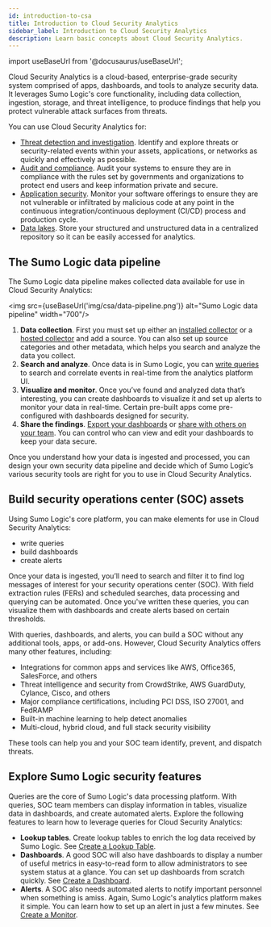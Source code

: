 ```yaml
---
id: introduction-to-csa
title: Introduction to Cloud Security Analytics
sidebar_label: Introduction to Cloud Security Analytics
description: Learn basic concepts about Cloud Security Analytics. 
---
```


import useBaseUrl from '@docusaurus/useBaseUrl';

Cloud Security Analytics is a cloud-based, enterprise-grade security system comprised of apps, dashboards, and tools to analyze security data. It leverages Sumo Logic's core functionality, including data collection, ingestion, storage, and threat intelligence, to produce findings that help you protect vulnerable attack surfaces from threats.

You can use Cloud Security Analytics for:
* [Threat detection and investigation](/docs/csa/threat-detection-and-investigation/). Identify and explore threats or security-related events within your assets, applications, or networks as quickly and effectively as possible.
* [Audit and compliance](/docs/csa/audit-and-compliance/). Audit your systems to ensure they are in compliance with the rules set by governments and organizations to protect end users and keep information private and secure. 
* [Application security](/docs/csa/application-security/). Monitor your software offerings to ensure they are not vulnerable or infiltrated by malicious code at any point in the continuous integration/continuous deployment (CI/CD) process and production cycle.
* [Data lakes](/docs/csa/data-lakes/). Store your structured and unstructured data in a centralized repository so it can be easily accessed for analytics. 

## The Sumo Logic data pipeline

The Sumo Logic data pipeline makes collected data available for use in Cloud Security Analytics:

<img src={useBaseUrl('img/csa/data-pipeline.png')} alt="Sumo Logic data pipeline" width="700"/>

1. **Data collection**. First you must set up either an [installed collector](/docs/send-data/installed-collectors/) or a [hosted collector](/docs/send-data/hosted-collectors/) and add a source. You can also set up source categories and other metadata, which helps you search and analyze the data you collect.
2. **Search and analyze**. Once data is in Sumo Logic, you can [write queries](/docs/search/get-started-with-search/) to search and correlate events in real-time from the analytics platform UI. 
3. **Visualize and monitor**. Once you’ve found and analyzed data that’s interesting, you can create dashboards to visualize it and set up alerts to monitor your data in real-time. Certain pre-built apps come pre-configured with dashboards designed for security.
4. **Share the findings**. [Export your dashboards](/docs/dashboards-new/export-dashboard-new/) or [share with others on your team](/docs/dashboards-new/share-dashboard-new/). You can control who can view and edit your dashboards to keep your data secure.

Once you understand how your data is ingested and processed, you can design your own security data pipeline and decide which of Sumo Logic’s various security tools are right for you to use in Cloud Security Analytics.


## Build security operations center (SOC) assets

Using Sumo Logic's core platform, you can make elements for use in Cloud Security Analytics: 
* write queries
* build dashboards
* create alerts

Once your data is ingested, you’ll need to search and filter it to find log messages of interest for your security operations center (SOC). With field extraction rules (FERs) and scheduled searches, data processing and querying can be automated. Once you've written these queries, you can visualize them with dashboards and create alerts based on certain thresholds.

With queries, dashboards, and alerts, you can build a SOC without any additional tools, apps, or add-ons. However, Cloud Security Analytics offers many other features, including:
* Integrations for common apps and services like AWS, Office365, SalesForce, and others
* Threat intelligence and security from CrowdStrike, AWS GuardDuty, Cylance, Cisco, and others
* Major compliance certifications, including PCI DSS, ISO 27001, and FedRAMP
* Built-in machine learning to help detect anomalies
* Multi-cloud, hybrid cloud, and full stack security visibility

These tools can help you and your SOC team identify, prevent, and dispatch threats. 

## Explore Sumo Logic security features

Queries are the core of Sumo Logic's data processing platform. With queries, SOC team members can display information in tables, visualize data in dashboards, and create automated alerts. Explore the following features to learn how to leverage queries for Cloud Security Analytics:
* **Lookup tables**. Create lookup tables to enrich the log data received by Sumo Logic. See [Create a Lookup Table](/docs/search/lookup-tables/create-lookup-table/).
* **Dashboards**. A good SOC will also have dashboards to display a number of useful metrics in easy-to-read form to allow administrators to see system status at a glance. You can set up dashboards from scratch quickly. See [Create a Dashboard](/docs/dashboards-new/create-dashboard-new/).
* **Alerts**. A SOC also needs automated alerts to notify important personnel when something is amiss. Again, Sumo Logic's analytics platform makes it simple. You can learn how to set up an alert in just a few minutes. See [Create a Monitor](/docs/alerts/monitors/create-monitor/).



